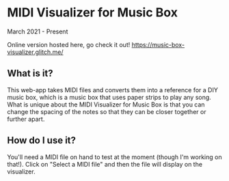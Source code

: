 
# MIDI Visualizer for Music Box
March 2021 - Present

Online version hosted here, go check it out! https://music-box-visualizer.glitch.me/

## What is it?
This web-app takes MIDI files and converts them into a reference for a DIY music box, which is a music box that uses paper strips to play any song. What is unique about the MIDI Visualizer for Music Box is that you can change the spacing of the notes so that they can be closer together or further apart. 

## How do I use it?
You'll need a MIDI file on hand to test at the moment (though I'm working on that!). Click on "Select a MIDI file" and then the file will display on the visualizer. 
